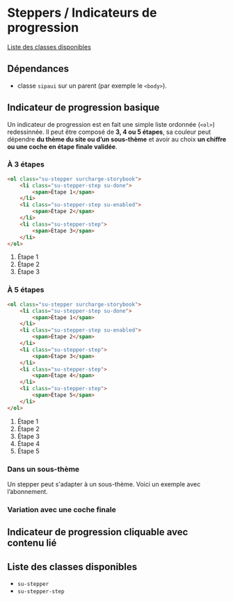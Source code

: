 # Steppers / Indicateurs de progression


<a href="#liste-classes" target="_self" class="link-button">Liste des classes disponibles</a>

<div class="dependances">

## Dépendances
- classe `sipaui` sur un parent (par exemple le `<body>`).

</div>

<!-- STORY -->

## Indicateur de progression basique

Un indicateur de progression est en fait une simple liste ordonnée (`<ol>`) redessinnée. Il peut être composé de **3, 4 ou 5 étapes**, sa couleur peut dépendre **du thème du site ou d’un sous-thème** et avoir au choix **un chiffre ou une coche en étape finale validée**.

### À 3 étapes

```html
<ol class="su-stepper surcharge-storybook">
	<li class="su-stepper-step su-done">
		<span>Étape 1</span>
	</li>
	<li class="su-stepper-step su-enabled">
		<span>Étape 2</span>
	</li>
	<li class="su-stepper-step">
		<span>Étape 3</span>
	</li>
</ol>
```


<div class="sipaui">
	<ol class="su-stepper surcharge-storybook">
		<li class="su-stepper-step su-done">
			<span>Étape 1</span>
		</li>
		<li class="su-stepper-step su-enabled">
			<span>Étape 2</span>
		</li>
		<li class="su-stepper-step">
			<span>Étape 3</span>
		</li>
	</ol>
</div>

### À 5 étapes


```html
<ol class="su-stepper surcharge-storybook">
	<li class="su-stepper-step su-done">
		<span>Étape 1</span>
	</li>
	<li class="su-stepper-step su-enabled">
		<span>Étape 2</span>
	</li>
	<li class="su-stepper-step">
		<span>Étape 3</span>
	</li>
	<li class="su-stepper-step">
		<span>Étape 4</span>
	</li>
	<li class="su-stepper-step">
		<span>Étape 5</span>
	</li>
</ol>
```


<div class="sipaui">
	<ol class="su-stepper surcharge-storybook">
		<li class="su-stepper-step su-done">
			<span>Étape 1</span>
		</li>
		<li class="su-stepper-step su-enabled">
			<span>Étape 2</span>
		</li>
		<li class="su-stepper-step">
			<span>Étape 3</span>
		</li>
		<li class="su-stepper-step">
			<span>Étape 4</span>
		</li>
		<li class="su-stepper-step">
			<span>Étape 5</span>
		</li>
	</ol>
</div>

### Dans un sous-thème

Un stepper peut s'adapter à un sous-thème. Voici un exemple avec l’abonnement.

### Variation avec une coche finale

## Indicateur de progression cliquable avec contenu lié

<div id="liste-classes">

## Liste des classes disponibles
- `su-stepper`
- `su-stepper-step`

</div>
